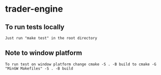 # trader-engine
## To run tests locally
    Just run "make test" in the root directory
## Note to window platform 
    To run test on window platform change cmake -S . -B build to cmake -G "MinGW Makefiles" -S . -B build